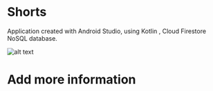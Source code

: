 # Shorts
Application created with Android Studio, using Kotlin , Cloud Firestore NoSQL database.

![alt text](https://user-images.githubusercontent.com/68916597/109029570-fb64fd80-7690-11eb-9ca5-cc3ab60e5e2d.png)


# Add more information
